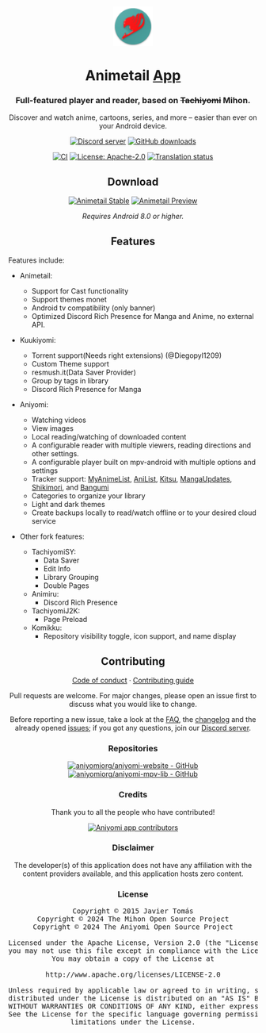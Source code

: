 <div align="center">

<a href="https://aniyomi.org">
    <img src="./.github/assets/icon.png" alt="animetail logo" title="animetail logo" width="80"/>
</a>

# Animetail [App](#)

### Full-featured player and reader, based on ~~Tachiyomi~~ Mihon.
Discover and watch anime, cartoons, series, and more – easier than ever on your Android device.

[![Discord server](https://img.shields.io/discord/841701076242530374.svg?label=&labelColor=6A7EC2&color=7389D8&logo=discord&logoColor=FFFFFF)](https://discord.gg/F32UjdJZrR)
[![GitHub downloads](https://img.shields.io/github/downloads/Dark25/aniyomi/total?label=downloads&labelColor=27303D&color=0D1117&logo=github&logoColor=FFFFFF&style=flat)](https://github.com/aniyomiorg/aniyomi/releases)

[![CI](https://img.shields.io/github/actions/workflow/status/Dark25/aniyomi/build_push.yml?labelColor=27303D)](https://github.com/aniyomiorg/aniyomi/actions/workflows/build_push.yml)
[![License: Apache-2.0](https://img.shields.io/github/license/Dark25/aniyomi?labelColor=27303D&color=818cf8)](/LICENSE)
[![Translation status](https://img.shields.io/weblate/progress/aniyomi?labelColor=27303D&color=946300)](https://hosted.weblate.org/engage/aniyomi/)

## Download

[![Animetail Stable](https://img.shields.io/github/release/Dark25/aniyomi.svg?maxAge=3600&label=Stable&labelColor=06599d&color=043b69)](https://github.com/Dark25/Animetail2/releases)
[![Animetail Preview](https://img.shields.io/github/v/release/Dark25/animetail-preview.svg?maxAge=3600&label=Beta&labelColor=2c2c47&color=1c1c39)](https://github.com/dark25/animetail-preview/releases)

*Requires Android 8.0 or higher.*

## Features

<div align="left">

Features include:
* Animetail:
    * Support for Cast functionality
    * Support themes monet
    * Android tv compatibility (only banner)
    * Optimized Discord Rich Presence for Manga and Anime, no external API.

* Kuukiyomi:
    * Torrent support(Needs right extensions) (@Diegopyl1209)
    * Custom Theme support
    * resmush.it(Data Saver Provider)
    * Group by tags in library
    * Discord Rich Presence for Manga
* Aniyomi:
    * Watching videos
    * View images
    * Local reading/watching of downloaded content
    * A configurable reader with multiple viewers, reading directions and other settings.
    * A configurable player built on mpv-android with multiple options and settings
    * Tracker support: [MyAnimeList](https://myanimelist.net/), [AniList](https://anilist.co/), [Kitsu](https://kitsu.app/), [MangaUpdates](https://mangaupdates.com), [Shikimori](https://shikimori.one), and [Bangumi](https://bgm.tv/)
    * Categories to organize your library
    * Light and dark themes
    * Create backups locally to read/watch offline or to your desired cloud service
* Other fork features:
    * TachiyomiSY:
        * Data Saver
        * Edit Info
        * Library Grouping
        * Double Pages
    * Animiru:
        * Discord Rich Presence
    * TachiyomiJ2K:
        * Page Preload
    * Komikku:
        * Repository visibility toggle, icon support, and name display

</div>

## Contributing

[Code of conduct](./CODE_OF_CONDUCT.md) · [Contributing guide](./CONTRIBUTING.md)

Pull requests are welcome. For major changes, please open an issue first to discuss what you would like to change.

Before reporting a new issue, take a look at the [FAQ](https://aniyomi.org/docs/faq/general), the [changelog](https://aniyomi.org/changelogs/) and the already opened [issues](https://github.com/aniyomiorg/aniyomi/issues); if you got any questions, join our [Discord server](https://discord.gg/F32UjdJZrR).

### Repositories

[![aniyomiorg/aniyomi-website - GitHub](https://github-readme-stats.vercel.app/api/pin/?username=aniyomiorg&repo=aniyomi-website&bg_color=161B22&text_color=c9d1d9&title_color=818cf8&icon_color=818cf8&border_radius=8&hide_border=true&description_lines_count=2)](https://github.com/aniyomiorg/aniyomi-website/)
[![aniyomiorg/aniyomi-mpv-lib - GitHub](https://github-readme-stats.vercel.app/api/pin/?username=aniyomiorg&repo=aniyomi-mpv-lib&bg_color=161B22&text_color=c9d1d9&title_color=818cf8&icon_color=818cf8&border_radius=8&hide_border=true&description_lines_count=2)](https://github.com/aniyomiorg/aniyomi-mpv-lib/)

### Credits

Thank you to all the people who have contributed!

<a href="https://github.com/aniyomiorg/aniyomi/graphs/contributors">
    <img src="https://contrib.rocks/image?repo=aniyomiorg/aniyomi" alt="Aniyomi app contributors" title="Aniyomi app contributors" width="800"/>
</a>

### Disclaimer

The developer(s) of this application does not have any affiliation with the content providers available, and this application hosts zero content.

### License

<pre>
Copyright © 2015 Javier Tomás
Copyright © 2024 The Mihon Open Source Project
Copyright © 2024 The Aniyomi Open Source Project

Licensed under the Apache License, Version 2.0 (the "License");
you may not use this file except in compliance with the License.
You may obtain a copy of the License at

http://www.apache.org/licenses/LICENSE-2.0

Unless required by applicable law or agreed to in writing, software
distributed under the License is distributed on an "AS IS" BASIS,
WITHOUT WARRANTIES OR CONDITIONS OF ANY KIND, either express or implied.
See the License for the specific language governing permissions and
limitations under the License.
</pre>

</div>